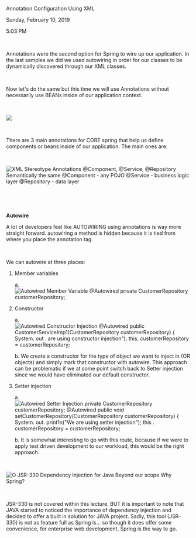 Annotation Configuration Using XML

Sunday, February 10, 2019

5:03 PM

 

Annotations were the second option for Spring to wire up our application. In the last samples we did we used autowiring in order for our classes to be dynamically discovered through our XML classes.

 

Now let\'s do the same but this time we will use Annotations without necessarily use BEANs inside of our application context.

 

![](003_Annotation_Configuration_Using_XML_000.png)

 

There are 3 main annotations for CORE spring that help us define components or beans inside of our application. The main ones are:

 

![XML Stereotype Annotations \@Component, \@Service, \@Repository Semantically the same \@Component - any POJO \@Service - business logic layer \@Repository - data layer ](003_Annotation_Configuration_Using_XML_001.png)

 

 

**Autowire**

A lot of developers feel like AUTOWIRING using annotations is way more straight forward. autowiring a method is hidden because it is tied from where you place the annotation tag.

 

We can autowire at three places:

1.  Member variables

    a.  ![Autowired Member Variable \@Autowired private CustomerRepository customerRepository; ](003_Annotation_Configuration_Using_XML_002.png)

2.  Constructor

    a.  ![Autowired Constructor Injection \@Autowired public CustomerServiceImp1(CustomerRepository customerRepository) { System. out . are using constructor injection\"); this. customerRepository = customerRepository; ](003_Annotation_Configuration_Using_XML_003.png)

    b.  We create a constructor for the type of object we want to inject in (OR objects) and simply mark that constructor with autowire. This approach can be problematic if we at some point switch back to Setter injection since we would have eliminated our default constructor.

3.  Setter injection

    a.  ![Autowired Setter Injection private CustomerRepository customerRepository; \@Autowired public void setCustomerRepository(CustomerRepository customerRepository) { System. out. print1n(\"We are using setter injection\"); this . customerRepository = customerRepository; ](003_Annotation_Configuration_Using_XML_004.png)

    b.  It is somewhat interesting to go with this route, because if we were to apply test driven development to our workload, this would be the right approach.

 

![O JSR-330 Dependency Injection for Java Beyond our scope Why Spring? ](003_Annotation_Configuration_Using_XML_005.png)

 

JSR-330 is not covered within this lecture. BUT it is important to note that JAVA started to noticed the importance of dependency injection and decided to offer a built in solution for JAVA project. Sadly, this tool (JSR-330) is not as feature full as Spring is... so though it does offer some convenience, for enterprise web development, Spring is the way to go.

